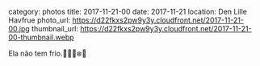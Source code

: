 category: photos 
title: 2017-11-21-00
date: 2017-11-21
location: Den Lille Havfrue
photo_url: https://d22fkxs2pw9y3y.cloudfront.net/2017-11-21-00.jpg
thumbnail_url: https://d22fkxs2pw9y3y.cloudfront.net/2017-11-21-00-thumbnail.webp

Ela não tem frio.🧜🏻‍♀️❄️🌊                    